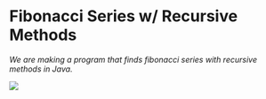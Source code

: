# **Fibonacci Series w/ Recursive Methods**

*We are making a program that finds fibonacci series with recursive methods in Java.*

![](https://encrypted-tbn0.gstatic.com/images?q=tbn:ANd9GcQ31glgOf-g3_TkAgXtD3b1yt0k8qIikQ_mFQ&usqp=CAU)